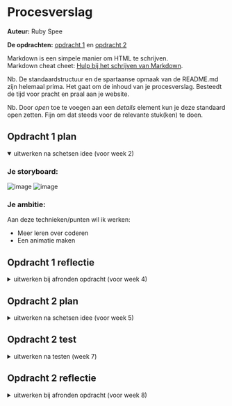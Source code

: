 # Procesverslag
**Auteur:** Ruby Spee

**De opdrachten:** [opdracht 1](opdracht1/index.html) en [opdracht 2](opdracht2/index.html)


Markdown is een simpele manier om HTML te schrijven.  
Markdown cheat cheet: [Hulp bij het schrijven van Markdown](https://github.com/adam-p/markdown-here/wiki/Markdown-Cheatsheet).

Nb. De standaardstructuur en de spartaanse opmaak van de README.md zijn helemaal prima. Het gaat om de inhoud van je procesverslag. Besteedt de tijd voor pracht en praal aan je website.

Nb. Door *open* toe te voegen aan een *details* element kun je deze standaard open zetten. Fijn om dat steeds voor de relevante stuk(ken) te doen.


## Opdracht 1 plan

<details open>
  <summary>uitwerken na schetsen idee (voor week 2)</summary>


  ### Je storyboard:
  ![image](https://user-images.githubusercontent.com/94399952/170222332-b0adfd0d-b60c-48b2-afe9-28da2f98f25d.png)
  ![image](https://user-images.githubusercontent.com/94399952/170222360-25e36d9e-c1f1-4511-a463-51e40c1cfe5f.png)


  ### Je ambitie: 
  Aan deze technieken/punten wil ik werken:
  - Meer leren over coderen
  - Een animatie maken
 
</details>



## Opdracht 1 reflectie

<details>
  <summary>uitwerken bij afronden opdracht (voor week 4)</summary>


  ### Je uitkomst - karakteristiek screenshot(s):
  ![Eindresultaat](https://user-images.githubusercontent.com/94399952/170222265-8d87b416-9ae1-4d0a-9604-e11334f20a0c.png)


  ### Dit ging goed/Heb ik geleerd: 
  In het begin ging het nou niet echt heel goed, wist niet echt hoe en wat ik moest doen. Maar na de laatste les (18e) kreeg ik opeens ideeën en het coderen ging opeens goed en had er echt weer zin in. Ik heb eigenlijk van alles wat we moesten doen geleerd. Ik had namelijk nog nooit een animatie gemaakt (geen grote animatie. Wel is een keer iets kleins gemaakt), dus dat was helemaal nieuw voor me en vond ik ook leuk om te leren. Het werken met ::before en ::after was helemaal nieuw voor mij. In begin wist ik totaal niet hoe ik die twee dingen moest gebruiken, maar opeens kreeg ik het door en gingen alles eigenlijk best goed. Ook heb ik geleerd hoe je iets kan maken met html/css ZONDER classes te gebruiken. Normaal gebruikte ik overal classes voor, maar nu ik heb geleerd wat ::before en ::after is, ga ik in de toekomst wel minder classes gebruiken.


  ### Dit was lastig/Is niet gelukt:
  In het begin van de opdracht lukte bijna niks, maar gelukkig richting het einde ging alles opeens goed en is er niet echt iets wat niet gelukt is. Heb wel een paar dingen die ik had willen doen als ik langer de tijd had, maar heb wel gewoon mijn idee uitgewerkt en het werkt, daar ben ik heel blij mee. Ook ben ik op zich wel blij met het eindresultaat en dat alles werkt (na heel veel frustratie), maar ik had misschien wel wat 'moeilijkere' animaties willen maken. Wat me ook niet is gelukt is, is de animatie responsive maken. Op een gegeven moment werkte alles en zag alles er goed uit en wilde dat eigenlijk niet 'verpesten' met het responsive maken. Het was een deel van de opdracht, maar was eigenlijk al heel blij dat ik de animatie had gemaakt en dat het werkte.
  
</details>



## Opdracht 2 plan

<details>
  <summary>uitwerken na schetsen idee (voor week 5)</summary>


  ### Je ontwerp:
  <img src="readme-images/dummy-plaatje.svg" width="375px" alt="ontwerp opdracht 2">


  ### Je ambitie: 
  Aan deze technieken/punten wil ik werken:
  - punt 1
  - punt 2
  - nog een punt
  - ...
</details>



## Opdracht 2 test

<details>
  <summary>uitwerken na testen (week 7)</summary>

  Neem minimaal 5 bevindingen op:



  ### Bevinding 1:
  Omschrijving van wat er nog niet orde was (tekst en afbeeding(en)).

  #### oplossing:
  Beschrijving hoe je het hebt hebt opgelost of als het niet gelukt is hoe je het zou oplossen (tekst en afbeeding(en)).



  ### Bevinding 2:
  Omschrijving van wat er nog niet orde was (tekst en afbeeding(en)).

  #### oplossing:
  Beschrijving hoe je het hebt hebt opgelost of als het niet gelukt is hoe je het zou oplossen (tekst en afbeeding(en)).



  ### Bevinding 3:
  ...
</details>



## Opdracht 2 reflectie

<details>
  <summary>uitwerken bij afronden opdracht (voor week 8)</summary>

  ### Je uitkomst - karakteristiek screenshot(s):
  <img src="readme-images/dummy-plaatje.svg" width="375px" alt="uitkomst opdracht 2">


  ### Dit ging goed/Heb ik geleerd: 
  Korte omschrijving met plaatje(s)

  <img src="readme-images/dummy-plaatje.svg" width="375px" alt="top">


  ### Dit was lastig/Is niet gelukt:
  Korte omschrijving met plaatje(s)

  <img src="readme-images/dummy-plaatje.svg" width="375px" alt="bummer">
</details>
